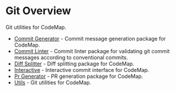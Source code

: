 # Git Overview

Git utilities for CodeMap.

- [Commit Generator](commit_generator/index.md) - Commit message generation package for CodeMap.
- [Commit Linter](commit_linter/index.md) - Commit linter package for validating git commit messages according to conventional commits.
- [Diff Splitter](diff_splitter/index.md) - Diff splitting package for CodeMap.
- [Interactive](interactive.md) - Interactive commit interface for CodeMap.
- [Pr Generator](pr_generator/index.md) - PR generation package for CodeMap.
- [Utils](utils.md) - Git utilities for CodeMap.
